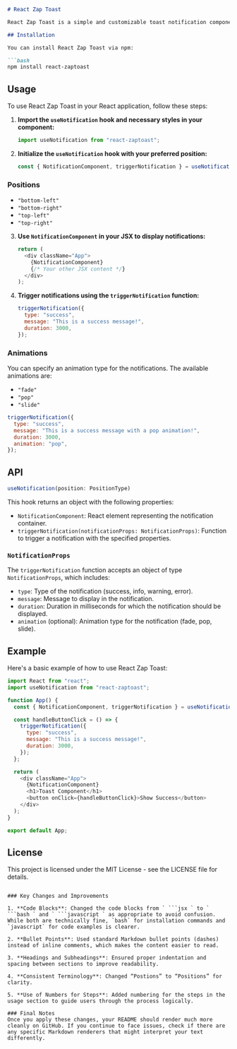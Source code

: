 ```markdown
# React Zap Toast

React Zap Toast is a simple and customizable toast notification component for React applications.

## Installation

You can install React Zap Toast via npm:

```bash
npm install react-zaptoast
```

## Usage

To use React Zap Toast in your React application, follow these steps:

1. **Import the `useNotification` hook and necessary styles in your component:**

   ```javascript
   import useNotification from "react-zaptoast";
   ```

2. **Initialize the `useNotification` hook with your preferred position:**

   ```javascript
   const { NotificationComponent, triggerNotification } = useNotification("top-left");
   ```

### Positions

- `"bottom-left"`
- `"bottom-right"`
- `"top-left"`
- `"top-right"`

3. **Use `NotificationComponent` in your JSX to display notifications:**

   ```javascript
   return (
     <div className="App">
       {NotificationComponent}
       {/* Your other JSX content */}
     </div>
   );
   ```

4. **Trigger notifications using the `triggerNotification` function:**

   ```javascript
   triggerNotification({
     type: "success",
     message: "This is a success message!",
     duration: 3000,
   });
   ```

### Animations

You can specify an animation type for the notifications. The available animations are:

- `"fade"`
- `"pop"`
- `"slide"`

```javascript
triggerNotification({
  type: "success",
  message: "This is a success message with a pop animation!",
  duration: 3000,
  animation: "pop",
});
```

## API

```javascript
useNotification(position: PositionType)
```

This hook returns an object with the following properties:

- `NotificationComponent`: React element representing the notification container.
- `triggerNotification(notificationProps: NotificationProps)`: Function to trigger a notification with the specified properties.

### `NotificationProps`

The `triggerNotification` function accepts an object of type `NotificationProps`, which includes:

- `type`: Type of the notification (success, info, warning, error).
- `message`: Message to display in the notification.
- `duration`: Duration in milliseconds for which the notification should be displayed.
- `animation` (optional): Animation type for the notification (fade, pop, slide).

## Example

Here's a basic example of how to use React Zap Toast:

```javascript
import React from "react";
import useNotification from "react-zaptoast";

function App() {
  const { NotificationComponent, triggerNotification } = useNotification("top-left");

  const handleButtonClick = () => {
    triggerNotification({
      type: "success",
      message: "This is a success message!",
      duration: 3000,
    });
  };

  return (
    <div className="App">
      {NotificationComponent}
      <h1>Toast Component</h1>
      <button onClick={handleButtonClick}>Show Success</button>
    </div>
  );
}

export default App;
```

## License

This project is licensed under the MIT License - see the LICENSE file for details.
```

### Key Changes and Improvements

1. **Code Blocks**: Changed the code blocks from ` ```jsx ` to ` ```bash ` and ` ```javascript ` as appropriate to avoid confusion. While both are technically fine, `bash` for installation commands and `javascript` for code examples is clearer.

2. **Bullet Points**: Used standard Markdown bullet points (dashes) instead of inline comments, which makes the content easier to read.

3. **Headings and Subheadings**: Ensured proper indentation and spacing between sections to improve readability.

4. **Consistent Terminology**: Changed “Postions” to “Positions” for clarity.

5. **Use of Numbers for Steps**: Added numbering for the steps in the usage section to guide users through the process logically.

### Final Notes
Once you apply these changes, your README should render much more cleanly on GitHub. If you continue to face issues, check if there are any specific Markdown renderers that might interpret your text differently.
